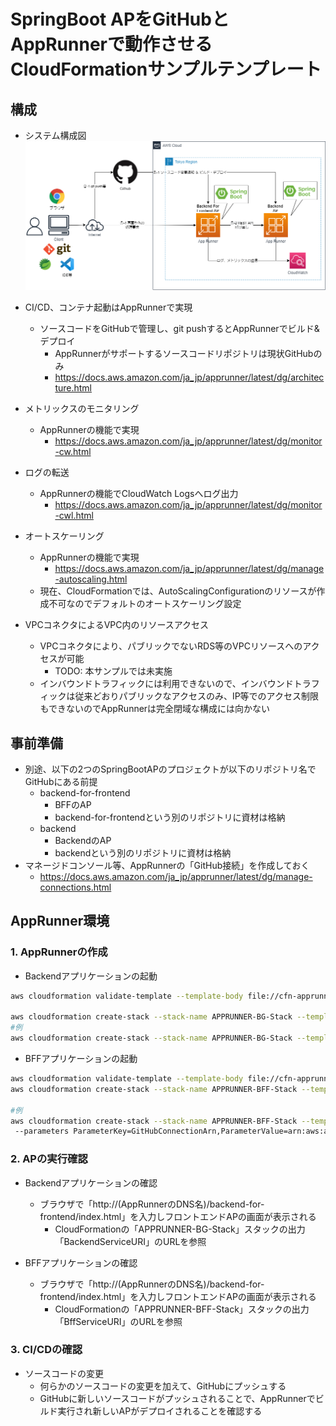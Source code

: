 # SpringBoot APをGitHubとAppRunnerで動作させるCloudFormationサンプルテンプレート

## 構成
* システム構成図
![システム構成](img/apprunner-github.png)


* CI/CD、コンテナ起動はAppRunnerで実現
    * ソースコードをGitHubで管理し、git pushするとAppRunnerでビルド&デプロイ
        * AppRunnerがサポートするソースコードリポジトリは現状GitHubのみ
        * https://docs.aws.amazon.com/ja_jp/apprunner/latest/dg/architecture.html
* メトリックスのモニタリング
    * AppRunnerの機能で実現
        * https://docs.aws.amazon.com/ja_jp/apprunner/latest/dg/monitor-cw.html
* ログの転送
    * AppRunnerの機能でCloudWatch Logsへログ出力
        * https://docs.aws.amazon.com/ja_jp/apprunner/latest/dg/monitor-cwl.html
* オートスケーリング
    * AppRunnerの機能で実現
        * https://docs.aws.amazon.com/ja_jp/apprunner/latest/dg/manage-autoscaling.html
    * 現在、CloudFormationでは、AutoScalingConfigurationのリソースが作成不可なのでデフォルトのオートスケーリング設定
* VPCコネクタによるVPC内のリソースアクセス
    * VPCコネクタにより、パブリックでないRDS等のVPCリソースへのアクセスが可能
        * TODO: 本サンプルでは未実施
    * インバウンドトラフィックには利用できないので、インバウンドトラフィックは従来どおりパブリックなアクセスのみ、IP等でのアクセス制限もできないのでAppRunnerは完全閉域な構成には向かない

## 事前準備
* 別途、以下の2つのSpringBootAPのプロジェクトが以下のリポジトリ名でGitHubにある前提
  * backend-for-frontend
    * BFFのAP
    * backend-for-frontendという別のリポジトリに資材は格納
  * backend
    * BackendのAP
    * backendという別のリポジトリに資材は格納
* マネージドコンソール等、AppRunnerの「GitHub接続」を作成しておく
    * https://docs.aws.amazon.com/ja_jp/apprunner/latest/dg/manage-connections.html    

## AppRunner環境

### 1. AppRunnerの作成
* Backendアプリケーションの起動
```sh
aws cloudformation validate-template --template-body file://cfn-apprunner-backend.yaml

aws cloudformation create-stack --stack-name APPRUNNER-BG-Stack --template-body file://cfn-apprunner-backend.yaml ParameterKey=GitHubConnectionArn,ParameterValue=(GitHub接続のARN)ParameterKey=GitHubRepositoryUrl,ParameterValue=(GitHubのリポジトリのURL) 
#例
aws cloudformation create-stack --stack-name APPRUNNER-BG-Stack --template-body file://cfn-apprunner-backend.yaml --parameters ParameterKey=GitHubConnectionArn,ParameterValue=arn:aws:apprunner:ap-northeast-1:999999999999:connection/apprunner-example-connection/XXXXXXXXXXXXXXXXXXXXXXXXXXXXXXXX ParameterKey=GitHubRepositoryUrl,ParameterValue=https://github.com/xxxxx/backend
```

* BFFアプリケーションの起動
```sh
aws cloudformation validate-template --template-body file://cfn-apprunner-bff.yaml
aws cloudformation create-stack --stack-name APPRUNNER-BFF-Stack --template-body  file://cfn-apprunner-bff.yaml ParameterKey=GitHubConnectionArn,ParameterValue=(GitHub接続のARN)ParameterKey=GitHubRepositoryUrl,ParameterValue=(GitHubのリポジトリのURL) 

#例
aws cloudformation create-stack --stack-name APPRUNNER-BFF-Stack --template-body  file://cfn-apprunner-bff.yaml 
 --parameters ParameterKey=GitHubConnectionArn,ParameterValue=arn:aws:apprunner:ap-northeast-1:999999999999:connection/apprunner-example-connection/XXXXXXXXXXXXXXXXXXXXXXXXXXXXXXXX ParameterKey=GitHubRepositoryUrl,ParameterValue=https://github.com/xxxxx/backend-for-frontend
```

### 2. APの実行確認
* Backendアプリケーションの確認
  * ブラウザで「http://(AppRunnerのDNS名)/backend-for-frontend/index.html」を入力しフロントエンドAPの画面が表示される
    * CloudFormationの「APPRUNNER-BG-Stack」スタックの出力「BackendServiceURI」のURLを参照

* BFFアプリケーションの確認    
  * ブラウザで「http://(AppRunnerのDNS名)/backend-for-frontend/index.html」を入力しフロントエンドAPの画面が表示される
    * CloudFormationの「APPRUNNER-BFF-Stack」スタックの出力「BffServiceURI」のURLを参照

### 3. CI/CDの確認
* ソースコードの変更
  * 何らかのソースコードの変更を加えて、GitHubにプッシュする
  * GitHubに新しいソースコードがプッシュされることで、AppRunnerでビルド実行され新しいAPがデプロイされることを確認する